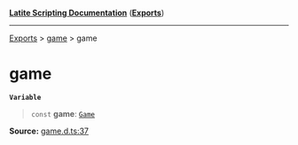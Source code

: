 [**Latite Scripting Documentation**](../../README.md) ([**Exports**](../../exports.md))

---

[Exports](../../exports.md) > [game](../index.md) > game

# game

**`Variable`**

> `const` **game**: [`Game`](../interfaces/interface.Game.md)

**Source:** [game.d.ts:37](https://github.com/LatiteScripting/latitescripting.github.io/blob/5c02322/definitions/game.d.ts#L37)
